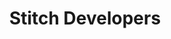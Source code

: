 ---
title: Stitch Developers
permalink: /developers

sidebar: overview
layout: developer

product-type: "all-developer"
content-type: "overview"

dev-categories:
  - title: "Import API"
    description: |
      Push data from an arbitrary data source to Stitch.
    plan: "all-plans"
    links:
      - name: "Quick start"
        url: "{{ link.import-api.guides.quick-start | prepend: site.baseurl }}"

      - name: "Authentication"
        url: "{{ link.import-api.api | prepend: site.baseurl }}#authentication"

      - name: "API reference"
        url: "{{ link.import-api.api | prepend: site.baseurl }}"

      - name: "Libraries and resources"
        url: "{{ link.import-api.overview | prepend: site.baseurl }}#libraries-and-resources"

      - name: "All Import API guides"
        url: "{{ link.import-api.guides.category | prepend: site.baseurl }}"

  - title: "Post-load webhooks"
    description: |
      Stay informed with post-load webhooks, which fire each time data is loaded into your destination.
    plan: "enterprise"
    links:
      - name: "Post-load webhooks guide"
        url: "{{ link.account.post-load-notifications | prepend: site.baseurl }}"

      - name: "Setting up post-load webhooks"
        url: "{{ link.account.post-load-notifications | prepend: site.baseurl }}#manage-post-load-hooks"

      - name: "Webhook triggers"
        url: "{{ link.webhooks.post-load | prepend: site.baseurl }}#webhook-triggers"

      - name: "Data model reference"
        url: "{{ link.webhooks.post-load | prepend: site.baseurl }}#webhook-payload"

  - title: "Connect API"
    description: "Programmatically manage your Stitch account or integrate Stitch with other applications with our REST API."
    plan: "enterprise"
    links:
      # - name: "Quick start"
      #   url: "{{ link.connect.api | prepend: site.baseurl }} TODO"

      - name: "Authentication"
        url: "{{ link.connect.api | prepend: site.baseurl}}#authentication"

      - name: "API reference"
        url: "{{ link.connect.api | prepend: site.baseurl }}"

      - name: "All Connect guides"
        url: "{{ link.connect.guides.category | prepend: site.baseurl }}"

  - title: "Connect.js"
    description: "In conjunction with the Connect API, send users to Stitch to complete data source configuration workflows with this JavaScript library."
    plan: "enterprise"
    links:
      - name: "Installation"
        url: "{{ link.connect.js | prepend: site.baseurl }}#installation"

      - name: "JavaScript reference"
        url: "{{ link.connect.js | prepend: site.baseurl }}"
---